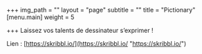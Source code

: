 +++
img_path = ""
layout = "page"
subtitle = ""
title = "Pictionary"
[menu.main]
weight = 5

+++
Laissez vos talents de dessinateur s’exprimer !

Lien : [https://skribbl.io/](https://skribbl.io/ "https://skribbl.io/")